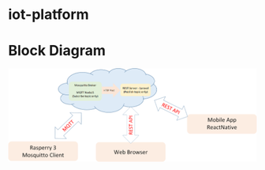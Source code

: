 # iot-platform
# Block Diagram
![alt text](https://github.com/longntv/iot-platform/blob/master/blockDiagram.png)
